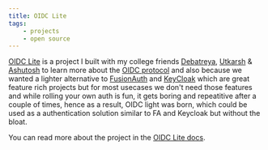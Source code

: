 ```yaml
---
title: OIDC Lite
tags:
    - projects
    - open source
---
```


[OIDC Lite](https://github.com/techsavvyash/oidc-lite) is a project I built with my college friends [Debatreya](https://github.com/Debatreya), [Utkarsh](https://github.com/Zolo-Ryan) & [Ashutosh](https://github.com/Ashu463) to learn more about the [OIDC protocol](https://openid.net/developers/how-connect-works/) and also because we wanted a lighter alternative to [FusionAuth](https://fusionauth.io/) and [KeyCloak](https://www.keycloak.org/) which are great feature rich projects but for most usecases we don't need those features and while rolling your own auth is fun, it gets boring and repeatitive after a couple of times, hence as a result, OIDC light was born, which could be used as a authentication solution similar to FA and Keycloak but without the bloat.

You can read more about the project in the [OIDC Lite docs](https://techsavvyash.github.io/oidc-lite/).